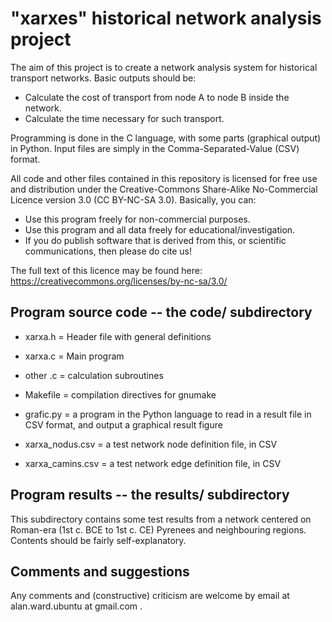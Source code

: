 # "xarxes" historical network analysis project

The aim of this project is to create a network analysis system for historical 
transport networks. Basic outputs should be:

* Calculate the cost of transport from node A to node B inside the network.
* Calculate the time necessary for such transport.

Programming is done in the C language, with some parts (graphical output) in 
Python. Input files are simply in the Comma-Separated-Value (CSV) format.

All code and other files contained in this repository 
is licensed for free use and distribution under the Creative-Commons 
Share-Alike No-Commercial Licence version 3.0 (CC BY-NC-SA 3.0). Basically, you can:

* Use this program freely for non-commercial purposes.
* Use this program and all data freely for educational/investigation.
* If you do publish software that is derived from this, or scientific 
communications, then please do cite us!


The full 
text of this licence may be found here: https://creativecommons.org/licenses/by-nc-sa/3.0/ 

## Program source code -- the code/ subdirectory

* xarxa.h  = Header file with general definitions
* xarxa.c  = Main program
* other .c = calculation subroutines

* Makefile = compilation directives for gnumake

* grafic.py = a program in the Python language to read in a result file 
              in CSV format, and output a graphical result figure

* xarxa_nodus.csv = a test network node definition file, in CSV
* xarxa_camins.csv = a test network edge definition file, in CSV

## Program results -- the results/ subdirectory

This subdirectory contains some test results from a network centered on Roman-era 
(1st c. BCE to 1st c. CE) Pyrenees and neighbouring regions. Contents should 
be fairly self-explanatory.


## Comments and suggestions

Any comments and (constructive) criticism are welcome by email at 
alan.ward.ubuntu at gmail.com .

